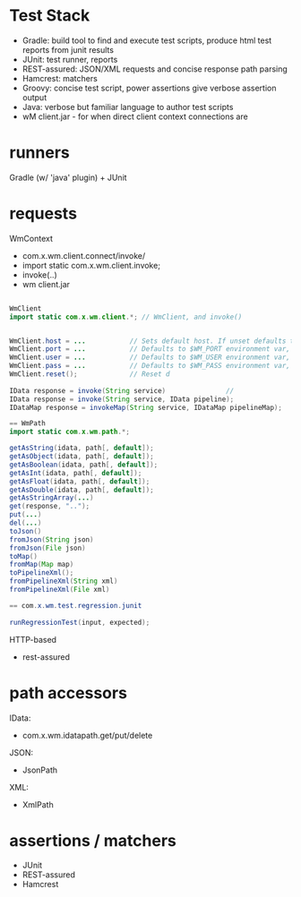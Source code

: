 

# Test Stack
- Gradle: build tool to find and execute test scripts, produce html test reports from junit results
- JUnit: test runner, reports
- REST-assured: JSON/XML requests and concise response path parsing
- Hamcrest: matchers
- Groovy: concise test script, power assertions give verbose assertion output
- Java: verbose but familiar language to author test scripts
- wM client.jar - for when direct client context connections are




# runners
Gradle (w/ 'java' plugin) + JUnit



# requests

WmContext

- com.x.wm.client.connect/invoke/
- import static com.x.wm.client.invoke;
- invoke(..)
- wm client.jar





```java

WmClient
import static com.x.wm.client.*; // WmClient, and invoke()


WmClient.host = ...           // Sets default host. If unset defaults to $WM_HOST environment var or else "localhost"
WmClient.port = ...           // Defaults to $WM_PORT environment var, or "5555" if not set
WmClient.user = ...           // Defaults to $WM_USER environment var, or "Administrator" if not set
WmClient.pass = ...           // Defaults to $WM_PASS environment var, or "manage" if not set
WmClient.reset();             // Reset d
  
IData response = invoke(String service)               // 
IData response = invoke(String service, IData pipeline);
IDataMap response = invokeMap(String service, IDataMap pipelineMap);    

== WmPath
import static com.x.wm.path.*;

getAsString(idata, path[, default]);
getAsObject(idata, path[, default]);
getAsBoolean(idata, path[, default]);
getAsInt(idata, path[, default]);
getAsFloat(idata, path[, default]);
getAsDouble(idata, path[, default]);
getAsStringArray(...)
get(response, "..");
put(...)
del(...)
toJson()
fromJson(String json)
fromJson(File json)  
toMap()
fromMap(Map map)
toPipelineXml();
fromPipelineXml(String xml)
fromPipelineXml(File xml)

== com.x.wm.test.regression.junit
  
runRegressionTest(input, expected);


```



HTTP-based
- rest-assured


# path accessors

IData:

- com.x.wm.idatapath.get/put/delete


JSON:
- JsonPath


XML:
- XmlPath



# assertions / matchers
- JUnit
- REST-assured
- Hamcrest



